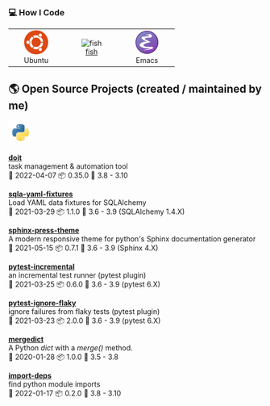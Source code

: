 ### 💻 How I Code

<table>
  <tr>
    <td align="center" width="96">
      <img src="https://raw.githubusercontent.com/github/explore/80688e429a7d4ef2fca1e82350fe8e3517d3494d/topics/ubuntu/ubuntu.png" width="48" height="48" alt="Ubuntu" /><br/>
      Ubuntu
    </td>
    <td align="center" width="96">
     <img src="https://fishshell.com/assets/img/Terminal_Logo2_CRT_Flat.png" width="48" height="48" alt="fish" /><br/>
     <a href="https://github.com/fish-shell/fish-shell">fish</a>
    </td>
    <td align="center" width="96">
      <img src="https://raw.githubusercontent.com/github/explore/80688e429a7d4ef2fca1e82350fe8e3517d3494d/topics/emacs/emacs.png" width="48" height="48" alt="Emacs" /><br/>
      Emacs
    </td>
  </tr>
</table>

<!-- <img src="" width="48" height="48" alt="" /> -->

## 🌎 Open Source Projects (created / maintained by me)

<img src="https://raw.githubusercontent.com/github/explore/80688e429a7d4ef2fca1e82350fe8e3517d3494d/topics/python/python.png" width="48" height="48" alt="Python" />

[**doit**](https://github.com/pydoit/doit)<br/>
task management & automation tool <br/>
📆 2022-04-07  📦 0.35.0  🐍 3.8 - 3.10

[**sqla-yaml-fixtures**](https://github.com/schettino72/sqla_yaml_fixtures)<br/>
Load YAML data fixtures for SQLAlchemy  <br/>
📆 2021-03-29  📦 1.1.0  🐍 3.6 - 3.9 (SQLAlchemy 1.4.X)

[**sphinx-press-theme**](https://github.com/schettino72/sphinx_press_theme) <br/>
A modern responsive theme for python's Sphinx documentation generator <br/>
📆 2021-05-15  📦 0.7.1  🐍 3.6 - 3.9 (Sphinx 4.X)

[**pytest-incremental**](https://github.com/pytest-dev/pytest-incremental) <br/>
an incremental test runner (pytest plugin) <br/>
📆 2021-03-25  📦 0.6.0  🐍 3.6 - 3.9 (pytest 6.X) 

[**pytest-ignore-flaky**](https://github.com/schettino72/pytest-ignore-flaky) <br/>
ignore failures from flaky tests (pytest plugin) <br/>
📆 2021-03-23  📦 2.0.0  🐍 3.6 - 3.9 (pytest 6.X)

[**mergedict**](https://github.com/schettino72/mergedict) <br/>
A Python *dict* with a *merge()* method.<br/>
📆 2020-01-28  📦 1.0.0  🐍 3.5 - 3.8

[**import-deps**](https://github.com/schettino72/import-deps) <br/>
find python module imports <br/>
📆 2022-01-17  📦 0.2.0  🐍 3.8 - 3.10



<!--

**schettino72/schettino72** is a ✨ _special_ ✨ repository because its `README.md` (this file) appears on your GitHub profile.

Here are some ideas to get you started:

- 🔭 I’m currently working on ...
- 🌱 I’m currently learning ...
- 👯 I’m looking to collaborate on ...
- 🤔 I’m looking for help with ...
- 💬 Ask me about ...
- 📫 How to reach me: ...
- 😄 Pronouns: ...
- ⚡ Fun fact: ...
-->
